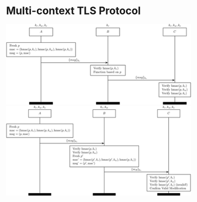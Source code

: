 Multi-context TLS Protocol
==========================

<img src="mctls_record_reader.jpg"></img>
<img src="mctls_record_writer.jpg"></img>

